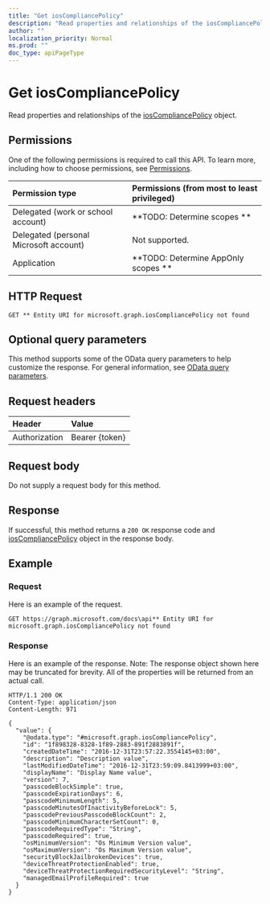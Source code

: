 ```yaml
---
title: "Get iosCompliancePolicy"
description: "Read properties and relationships of the iosCompliancePolicy object."
author: ""
localization_priority: Normal
ms.prod: ""
doc_type: apiPageType
---
```


# Get iosCompliancePolicy

Read properties and relationships of the [iosCompliancePolicy](../resources/ioscompliancepolicy.md) object.

## Permissions
One of the following permissions is required to call this API. To learn more, including how to choose permissions, see [Permissions](/concepts/permissions-reference.md).

|Permission type|Permissions (from most to least privileged)|
|:---|:---|
|Delegated (work or school account)|**TODO: Determine scopes **|
|Delegated (personal Microsoft account)|Not supported.|
|Application|**TODO: Determine AppOnly scopes **|

## HTTP Request
<!-- {
  "blockType": "ignored"
}
-->
``` http
GET ** Entity URI for microsoft.graph.iosCompliancePolicy not found
```

## Optional query parameters
This method supports some of the OData query parameters to help customize the response. For general information, see [OData query parameters](/graph/query-parameters).

## Request headers
|Header|Value|
|:---|:---|
|Authorization|Bearer {token}|

## Request body
Do not supply a request body for this method.

## Response
If successful, this method returns a `200 OK` response code and [iosCompliancePolicy](../resources/ioscompliancepolicy.md) object in the response body.

## Example

### Request
Here is an example of the request.
<!-- {
  "blockType": "request",
  "name": "get_ioscompliancepolicy"
}
-->
``` http
GET https://graph.microsoft.com/docs\api** Entity URI for microsoft.graph.iosCompliancePolicy not found
```

### Response
Here is an example of the response. Note: The response object shown here may be truncated for brevity. All of the properties will be returned from an actual call.
<!-- {
  "blockType": "response",
  "truncated": true,
  "@odata.type": "microsoft.graph.iosCompliancePolicy"
}
-->
``` http
HTTP/1.1 200 OK
Content-Type: application/json
Content-Length: 971

{
  "value": {
    "@odata.type": "#microsoft.graph.iosCompliancePolicy",
    "id": "1f898328-8328-1f89-2883-891f2883891f",
    "createdDateTime": "2016-12-31T23:57:22.3554145+03:00",
    "description": "Description value",
    "lastModifiedDateTime": "2016-12-31T23:59:09.8413999+03:00",
    "displayName": "Display Name value",
    "version": 7,
    "passcodeBlockSimple": true,
    "passcodeExpirationDays": 6,
    "passcodeMinimumLength": 5,
    "passcodeMinutesOfInactivityBeforeLock": 5,
    "passcodePreviousPasscodeBlockCount": 2,
    "passcodeMinimumCharacterSetCount": 0,
    "passcodeRequiredType": "String",
    "passcodeRequired": true,
    "osMinimumVersion": "Os Minimum Version value",
    "osMaximumVersion": "Os Maximum Version value",
    "securityBlockJailbrokenDevices": true,
    "deviceThreatProtectionEnabled": true,
    "deviceThreatProtectionRequiredSecurityLevel": "String",
    "managedEmailProfileRequired": true
  }
}
```

